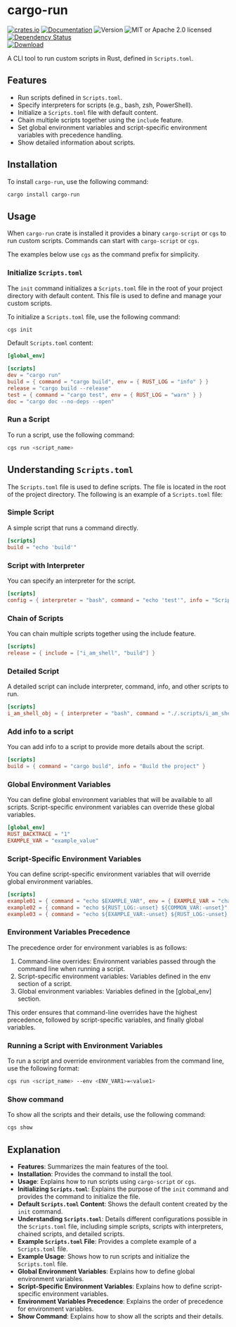 # cargo-run

<!-- prettier-ignore-start -->

[![crates.io](https://img.shields.io/crates/v/cargo-run?label=latest)](https://crates.io/crates/cargo-run)
[![Documentation](https://docs.rs/cargo-run/badge.svg)](https://docs.rs/cargo-run)
![Version](https://img.shields.io/badge/rustc-1.79+-ab6000.svg)
![MIT or Apache 2.0 licensed](https://img.shields.io/crates/l/cargo-run.svg)
[![Dependency Status](https://deps.rs/crate/cargo-run/0.1.0/status.svg)](https://deps.rs/crate/cargo-run/0.1.0)
<br />
[![Download](https://img.shields.io/crates/d/cargo-run.svg)](https://crates.io/crates/cargo-run)

<!-- prettier-ignore-end -->

<!-- cargo-rdme start -->

A CLI tool to run custom scripts in Rust, defined in `Scripts.toml`.

## Features

-   Run scripts defined in `Scripts.toml`.
-   Specify interpreters for scripts (e.g., bash, zsh, PowerShell).
-   Initialize a `Scripts.toml` file with default content.
-   Chain multiple scripts together using the `include` feature.
-   Set global environment variables and script-specific environment variables with precedence handling.
-   Show detailed information about scripts.

## Installation

To install `cargo-run`, use the following command:

```sh
cargo install cargo-run
```

## Usage

When `cargo-run` crate is installed it provides a binary `cargo-script` or `cgs` to run custom scripts. Commands can start with `cargo-script` or `cgs`.

The examples below use `cgs` as the command prefix for simplicity.

### Initialize `Scripts.toml`

The `init` command initializes a `Scripts.toml` file in the root of your project directory with default content. This file is used to define and manage your custom scripts.

To initialize a `Scripts.toml` file, use the following command:

```sh
cgs init
```

Default `Scripts.toml` content:

```toml
[global_env]

[scripts]
dev = "cargo run"
build = { command = "cargo build", env = { RUST_LOG = "info" } }
release = "cargo build --release"
test = { command = "cargo test", env = { RUST_LOG = "warn" } }
doc = "cargo doc --no-deps --open"
```

### Run a Script

To run a script, use the following command:

```sh
cgs run <script_name>
```

## Understanding `Scripts.toml`

The `Scripts.toml` file is used to define scripts. The file is located in the root of the project directory. The following is an example of a `Scripts.toml` file:

### Simple Script

A simple script that runs a command directly.

```toml
[scripts]
build = "echo 'build'"
```

### Script with Interpreter

You can specify an interpreter for the script.

```toml
[scripts]
config = { interpreter = "bash", command = "echo 'test'", info = "Script to test" }
```

### Chain of Scripts

You can chain multiple scripts together using the include feature.

```toml
[scripts]
release = { include = ["i_am_shell", "build"] }
```

### Detailed Script

A detailed script can include interpreter, command, info, and other scripts to run.

```toml
[scripts]
i_am_shell_obj = { interpreter = "bash", command = "./.scripts/i_am_shell.sh", info = "Detect shell script" }
```

### Add info to a script

You can add info to a script to provide more details about the script.

```toml
[scripts]
build = { command = "cargo build", info = "Build the project" }
```

### Global Environment Variables

You can define global environment variables that will be available to all scripts. Script-specific environment variables can override these global variables.

```toml
[global_env]
RUST_BACKTRACE = "1"
EXAMPLE_VAR = "example_value"
```

### Script-Specific Environment Variables

You can define script-specific environment variables that will override global environment variables.

```toml
[scripts]
example01 = { command = "echo $EXAMPLE_VAR", env = { EXAMPLE_VAR = "change_value" } }
example02 = { command = "echo ${RUST_LOG:-unset} ${COMMON_VAR:-unset}", env = { RUST_LOG = "warn" } }
example03 = { command = "echo ${EXAMPLE_VAR:-unset} ${RUST_LOG:-unset} ${COMMON_VAR:-unset}", env = { EXAMPLE_VAR = "change_value_again", RUST_LOG = "info" } }
```

### Environment Variables Precedence

The precedence order for environment variables is as follows:

1. Command-line overrides: Environment variables passed through the command line when running a script.
2. Script-specific environment variables: Variables defined in the env section of a script.
3. Global environment variables: Variables defined in the [global_env] section.

This order ensures that command-line overrides have the highest precedence, followed by script-specific variables, and finally global variables.

### Running a Script with Environment Variables

To run a script and override environment variables from the command line, use the following format:

```sh
cgs run <script_name> --env <ENV_VAR1>=<value1>
```

### Show command

To show all the scripts and their details, use the following command:

```sh
cgs show
```

<!-- cargo-rdme end -->

## Explanation

-   **Features**: Summarizes the main features of the tool.
-   **Installation**: Provides the command to install the tool.
-   **Usage**: Explains how to run scripts using `cargo-script` or `cgs`.
-   **Initializing `Scripts.toml`**: Explains the purpose of the `init` command and provides the command to initialize the file.
-   **Default `Scripts.toml` Content**: Shows the default content created by the `init` command.
-   **Understanding `Scripts.toml`**: Details different configurations possible in the `Scripts.toml` file, including simple scripts, scripts with interpreters, chained scripts, and detailed scripts.
-   **Example `Scripts.toml` File**: Provides a complete example of a `Scripts.toml` file.
-   **Example Usage**: Shows how to run scripts and initialize the `Scripts.toml` file.
-   **Global Environment Variables**: Explains how to define global environment variables.
-   **Script-Specific Environment Variables**: Explains how to define script-specific environment variables.
-   **Environment Variables Precedence**: Explains the order of precedence for environment variables.
-   **Show Command**: Explains how to show all the scripts and their details.
